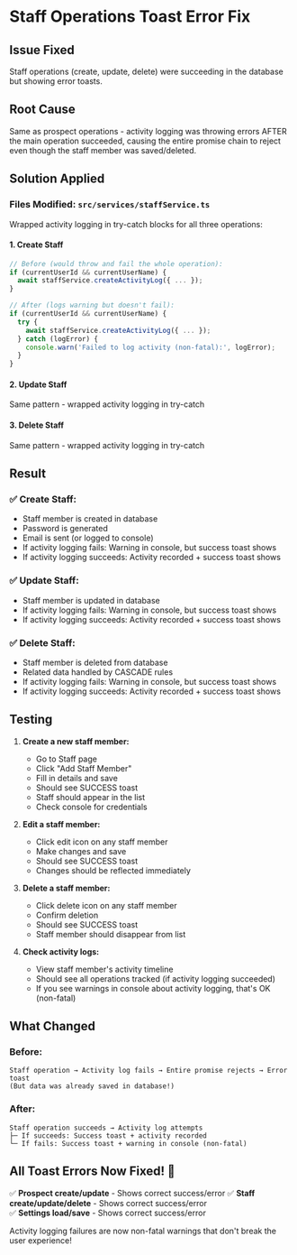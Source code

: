 # Staff Operations Toast Error Fix

## Issue Fixed
Staff operations (create, update, delete) were succeeding in the database but showing error toasts.

## Root Cause
Same as prospect operations - activity logging was throwing errors AFTER the main operation succeeded, causing the entire promise chain to reject even though the staff member was saved/deleted.

## Solution Applied

### Files Modified: `src/services/staffService.ts`

Wrapped activity logging in try-catch blocks for all three operations:

#### 1. Create Staff
```typescript
// Before (would throw and fail the whole operation):
if (currentUserId && currentUserName) {
  await staffService.createActivityLog({ ... });
}

// After (logs warning but doesn't fail):
if (currentUserId && currentUserName) {
  try {
    await staffService.createActivityLog({ ... });
  } catch (logError) {
    console.warn('Failed to log activity (non-fatal):', logError);
  }
}
```

#### 2. Update Staff
Same pattern - wrapped activity logging in try-catch

#### 3. Delete Staff
Same pattern - wrapped activity logging in try-catch

## Result

### ✅ Create Staff:
- Staff member is created in database
- Password is generated
- Email is sent (or logged to console)
- If activity logging fails: Warning in console, but success toast shows
- If activity logging succeeds: Activity recorded + success toast shows

### ✅ Update Staff:
- Staff member is updated in database
- If activity logging fails: Warning in console, but success toast shows
- If activity logging succeeds: Activity recorded + success toast shows

### ✅ Delete Staff:
- Staff member is deleted from database
- Related data handled by CASCADE rules
- If activity logging fails: Warning in console, but success toast shows
- If activity logging succeeds: Activity recorded + success toast shows

## Testing

1. **Create a new staff member:**
   - Go to Staff page
   - Click "Add Staff Member"
   - Fill in details and save
   - Should see SUCCESS toast
   - Staff should appear in the list
   - Check console for credentials

2. **Edit a staff member:**
   - Click edit icon on any staff member
   - Make changes and save
   - Should see SUCCESS toast
   - Changes should be reflected immediately

3. **Delete a staff member:**
   - Click delete icon on any staff member
   - Confirm deletion
   - Should see SUCCESS toast
   - Staff member should disappear from list

4. **Check activity logs:**
   - View staff member's activity timeline
   - Should see all operations tracked (if activity logging succeeded)
   - If you see warnings in console about activity logging, that's OK (non-fatal)

## What Changed

### Before:
```
Staff operation → Activity log fails → Entire promise rejects → Error toast
(But data was already saved in database!)
```

### After:
```
Staff operation succeeds → Activity log attempts
├─ If succeeds: Success toast + activity recorded
└─ If fails: Success toast + warning in console (non-fatal)
```

## All Toast Errors Now Fixed! 🎉

✅ **Prospect create/update** - Shows correct success/error
✅ **Staff create/update/delete** - Shows correct success/error  
✅ **Settings load/save** - Shows correct success/error

Activity logging failures are now non-fatal warnings that don't break the user experience!
